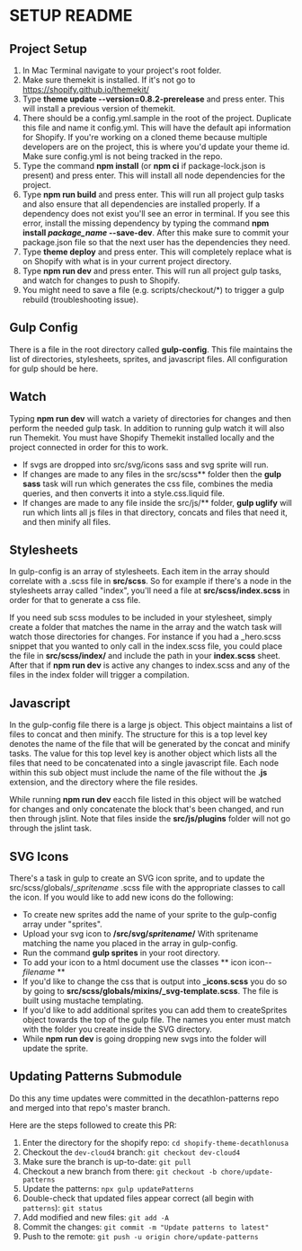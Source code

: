 # SETUP README
## Project Setup
1. In Mac Terminal navigate to your project's root folder.
2. Make sure themekit is installed. If it's not go to https://shopify.github.io/themekit/
3. Type **theme update --version=0.8.2-prerelease** and press enter. This will install a previous version of themekit.
4. There should be a config.yml.sample in the root of the project. Duplicate this file and name it config.yml. This will have the default api information for Shopify. If you're working on a cloned theme because multiple developers are on the project, this is where you'd update your theme id. Make sure config.yml is not being tracked in the repo.
5. Type the command **npm install** (or **npm ci** if package-lock.json is present) and press enter. This will install all node dependencies for the project.
6. Type **npm run build** and press enter. This will run all project gulp tasks and also ensure that all dependencies are installed properly. If a dependency does not exist you'll see an error in terminal. If you see this error, install the missing dependency by typing the command **npm install *package_name* --save-dev**. After this make sure to commit your package.json file so that the next user has the dependencies they need.
7. Type **theme deploy** and press enter. This will completely replace what is on Shopify with what is in your current project directory.
8. Type **npm run dev** and press enter. This will run all project gulp tasks, and watch for changes to push to Shopify.
9. You might need to save a file (e.g. scripts/checkout/\*) to trigger a gulp rebuild (troubleshooting issue).

## Gulp Config
There is a file in the root directory called **gulp-config**. This file maintains the list of directories, stylesheets, sprites, and javascript files. All configuration for gulp should be here.

## Watch
Typing **npm run dev** will watch a variety of directories for changes and then perform the needed gulp task. In addition to running gulp watch it will also run Themekit. You must have Shopify Themekit installed locally and the project connected in order for this to work.

* If svgs are dropped into src/svg/icons sass and svg sprite will run.
* If changes are made to any files in the src/scss** folder then the **gulp sass** task will run which generates the css file, combines the media queries, and then converts it into a style.css.liquid file.
* If changes are made to any file inside the src/js/** folder, **gulp uglify** will run which lints all js files in that directory, concats and files that need it, and then minify all files.

## Stylesheets
In gulp-config is an array of stylesheets. Each item in the array should correlate with a .scss file in **src/scss**. So for example if there's a node in the stylesheets array called "index", you'll need a file at **src/scss/index.scss** in order for that to generate a css file.

If you need sub scss modules to be included in your stylesheet, simply create a folder that matches the name in the array and the watch task will watch those directories for changes. For instance if you had a _hero.scss snippet that you wanted to only call in the index.scss file, you could place the file in **src/scss/index/** and include the path in your **index.scss** sheet. After that if **npm run dev** is active any changes to index.scss and any of the files in the index folder will trigger a compilation.

## Javascript
In the gulp-config file there is a large js object. This object maintains a list of files to concat and then minify. The structure for this is a top level key denotes the name of the file that will be generated by the concat and minify tasks. The value for this top level key is another object which lists all the files that need to be concatenated into a single javascript file. Each node within this sub object must include the name of the file without the **.js** extension, and the directory where the file resides.

While running **npm run dev** eacch file listed in this object will be watched for changes and only concatenate the block that's been changed, and run then through jslint. Note that files inside the **src/js/plugins** folder will not go through the jslint task.


## SVG Icons
There's a task in gulp to create an SVG icon sprite, and to update the src/scss/globals/\_*spritename* .scss file with the appropriate classes to call the icon. If you would like to add new icons do the following:

* To create new sprites add the name of your sprite to the gulp-config array under "sprites".
* Upload your svg icon to **/src/svg/*spritename*/** With spritename matching the name you placed in the array in gulp-config.
* Run the command **gulp sprites** in your root directory.
* To add your icon to a html document use the classes ** icon icon--*filename* **
* If you'd like to change the css that is output into **\_icons.scss** you do so by going to **src/scss/globals/mixins/_svg-template.scss**. The file is built using mustache templating.
* If you'd like to add additional sprites you can add them to createSprites object towards the top of the gulp file. The names you enter must match with the folder you create inside the SVG directory.
* While **npm run dev** is going dropping new svgs into the folder will update the sprite.

## Updating Patterns Submodule

Do this any time updates were committed in the decathlon-patterns repo and merged into that repo's master branch.

Here are the steps followed to create this PR:

1. Enter the directory for the shopify repo: `cd shopify-theme-decathlonusa`
1. Checkout the `dev-cloud4` branch: `git checkout dev-cloud4`
1. Make sure the branch is up-to-date: `git pull`
1. Checkout a new branch from there: `git checkout -b chore/update-patterns`
1. Update the patterns: `npx gulp updatePatterns`
1. Double-check that updated files appear correct (all begin with `patterns`): `git status`
1. Add modified and new files: `git add -A`
1. Commit the changes: `git commit -m "Update patterns to latest"`
1. Push to the remote: `git push -u origin chore/update-patterns`
